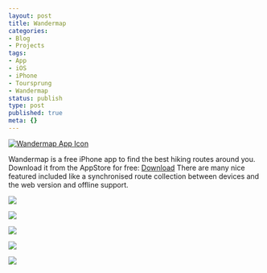```yaml
---
layout: post
title: Wandermap
categories:
- Blog
- Projects
tags:
- App
- iOS
- iPhone
- Toursprung
- Wandermap
status: publish
type: post
published: true
meta: {}
---
```


[![Wandermap App Icon](/squarespace_images/static_545299aae4b0e9514fe30c95_54529a29e4b025a90f45cc50_54529a2be4b025a90f45cd85_1414699601162_114x114%402x.png_)](http://static.squarespace.com/static/545299aae4b0e9514fe30c95/54529a29e4b025a90f45cc50/54529a2be4b025a90f45cd85/1362426470000/114x114@2x.png?format=original)
  


Wandermap is a free iPhone app to find the best hiking routes around you. Download it from the AppStore for free: 
[Download](https://itunes.apple.com/at/app/wandermap/id592800988?l=en&mt=8) There are many nice featured included like a synchronised route collection between devices and the web version and offline support.

![](/squarespace_images/static_545299aae4b0e9514fe30c95_54529a29e4b025a90f45cc50_5452b78ee4b0bcd610a3dc09_1414707086924_Wandermap+Sidebar.png_)
  

  
   
![](/squarespace_images/static_545299aae4b0e9514fe30c95_54529a29e4b025a90f45cc50_5452b78ae4b0bcd610a3dbe7_1414707088541_Wandermap.png_)
  

  
   
![](/squarespace_images/static_545299aae4b0e9514fe30c95_54529a29e4b025a90f45cc50_5452b77be4b0aba8e815ffa6_1414707069454_Wandermap+Filters.png_)
  

  
   
![](/squarespace_images/static_545299aae4b0e9514fe30c95_54529a29e4b025a90f45cc50_5452b784e4b0aba8e815ffc9_1414707077859_Wandermap+Route+Details.png_)
  

  
   
![](/squarespace_images/static_545299aae4b0e9514fe30c95_54529a29e4b025a90f45cc50_5452b78de4b0aba8e815ffe3_1414707087475_Wandermap+Route+List.png_)
